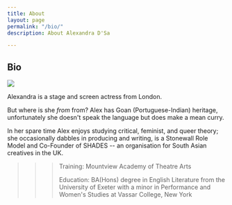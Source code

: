 ```yaml
---
title: About
layout: page
permalink: "/bio/"
description: About Alexandra D'Sa

---
```

## Bio

![](/DSCF7679.jpg)

Alexandra is a stage and screen actress from London.

But where is she _from_ from? Alex has Goan (Portuguese-Indian) heritage, unfortunately she doesn't speak the language but does make a mean curry.

In her spare time Alex enjoys studying critical, feminist, and queer theory; she occasionally dabbles in producing and writing, is a Stonewall Role Model and Co-Founder of SHADES -- an organisation for South Asian creatives in the UK.

> > > Training: Mountview Academy of Theatre Arts
> > >
> > > Education: BA(Hons) degree in English Literature from the University of Exeter with a minor in Performance and Women's Studies at Vassar College, New York
